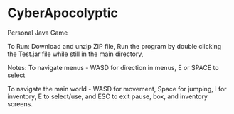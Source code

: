 # CyberApocolyptic
Personal Java Game

To Run:
Download and unzip ZIP file,
Run the program by double clicking the Test.jar file
while still in the main directory,

Notes:
To navigate menus - 
WASD for direction in menus, E or SPACE to select

To navigate the main world -
WASD for movement, Space for jumping,
I for inventory, E to select/use, and ESC to exit pause, box, and
inventory screens.
